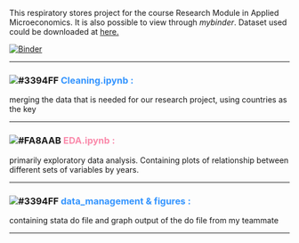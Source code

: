 This respiratory stores project for the course Research Module in Applied Microeconomics. It is also possible to view through _mybinder_. Dataset used could be downloaded at [here.](https://drive.google.com/drive/folders/1MG2aVRWMfzrvAibqx-r2NlfRDPcZ9Bc-?usp=sharing)

<!-- It is connected to Travis to ensure the reproductivity of all files inside. -->

[![Binder](https://mybinder.org/badge_logo.svg)](https://mybinder.org/v2/gh/amanda8412383/research-module/HEAD)


---
 
### ![#3394FF](https://via.placeholder.com/15/3394FF/000000?text=+) <span style="color:#3394FF">**Cleaning.ipynb :**</span> 
merging the data that is needed for our research project, using countries as the key

---
 
### ![#FA8AAB](https://via.placeholder.com/15/FA8AAB/000000?text=+) <span style="color:#FA8AAB">**EDA.ipynb :**</span> 
primarily exploratory data analysis. Containing plots of relationship between different sets of variables by years.

---

 
### ![#3394FF](https://via.placeholder.com/15/3394FF/000000?text=+) <span style="color:#3394FF">**data_management & figures :**</span> 
containing stata do file and graph output of the do file from my teammate

---